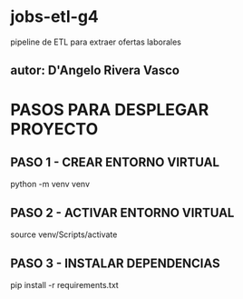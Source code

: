 # jobs-etl-g4
pipeline de ETL para extraer ofertas laborales
## autor: D'Angelo Rivera Vasco
# PASOS PARA DESPLEGAR PROYECTO 
## PASO 1 - CREAR ENTORNO VIRTUAL  
python -m venv venv  
## PASO 2 - ACTIVAR ENTORNO VIRTUAL  
source venv/Scripts/activate  
## PASO 3 - INSTALAR DEPENDENCIAS  
pip install -r requirements.txt 

